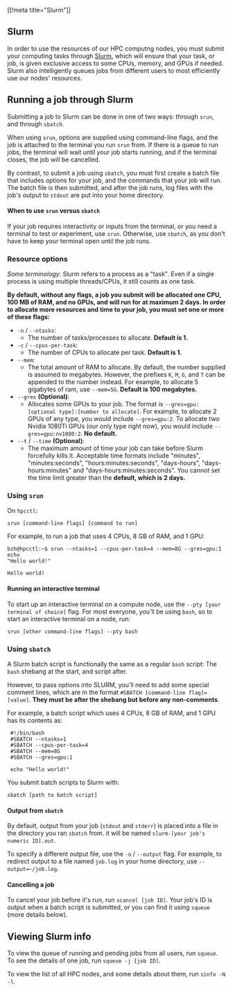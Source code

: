 [[!meta title="Slurm"]]

## Slurm

In order to use the resources of our HPC computng nodes, you must submit your
computing tasks through [Slurm][slurm], which will ensure that your task, or
job, is given exclusive access to some CPUs, memory, and GPUs if needed. Slurm
also intelligently queues jobs from different users to most efficiently use our
nodes' resources.

## Running a job through Slurm

Submitting a job to Slurm can be done in one of two ways: through `srun`, and
through `sbatch`.

When using `srun`, options are supplied using command-line flags, and the job
is attached to the terminal you run `srun` from. If there is a queue to run
jobs, the terminal will wait until your job starts running, and if the terminal
closes, the job will be cancelled.

By contrast, to submit a job using `sbatch`, you must first create a batch file
that includes options for your job, and the commands that your job will run.
The batch file is then submitted, and after the job runs, log files with the
job's output to `stdout` are put into your home directory.

#### When to use `srun` versus `sbatch`

If your job requires interactivity or inputs from the terminal, or you need a
terminal to test or experiment, use `srun`. Otherwise, use `sbatch`, as you
don't have to keep your terminal open until the job runs.

### Resource options

*Some terminology:* Slurm refers to a process as a "task". Even if a single
process is using multiple threads/CPUs, it still counts as one task.

**By default, without any flags, a job you submit will be allocated one CPU,
100 MB of RAM, and no GPUs, and will run for at maximum 2 days. In order to
allocate more resources and time to your job, you must set one or more of these
flags:**

* `-n` / `--ntasks`:
    - The number of tasks/processes to allocate. **Default is 1.**
* `-c` / `--cpus-per-task`:
    - The number of CPUs to allocate per task. **Default is 1.**
* `--mem`:
    - The total amount of RAM to allocate. By default, the number supplied is
assumed to megabytes. However, the prefixes `K`, `M`, `G`, and `T` can be
appended to the number instead. For example, to allocate 5 gigabytes of ram,
use `--mem=5G`. **Default is 100 megabytes.**
* `--gres` **(Optional)**:
    - Allocates some GPUs to your job. The format is `--gres=gpu:[optional
type]:[number to allocate]`. For example, to allocate 2 GPUs of any type, you
would include `--gres=gpu:2`. To allocate two Nvidia 1080Ti GPUs (our only type
right now), you would include `--gres=gpu:nv1080:2`. **No default.**
* `--t` / `--time` **(Optional)**:
    - The maximum amount of time your job can take before Slurm forcefully
kills it. Acceptable time formats include "minutes", "minutes:seconds",
"hours:minutes:seconds", "days-hours", "days-hours:minutes" and
"days-hours:minutes:seconds". You cannot set the time limit greater than the
**default, which is 2 days.**

### Using `srun`

On `hpcctl`:

```
srun [command-line flags] [command to run]
```

For example, to run a job that uses 4 CPUs, 8 GB of RAM, and 1 GPU:

```
bzh@hpcctl:~$ srun --ntasks=1 --cpus-per-task=4 --mem=8G --gres=gpu:1 echo
"Hello world!"

Hello world!
```

#### Running an interactive terminal

To start up an interactive terminal on a compute node, use the `--pty [your
terminal of choice]` flag. For most everyone, you'll be using `bash`, so to
start an interactive terminal on a node, run:

```
srun [other command-line flags] --pty bash
```

### Using `sbatch`

A Slurm batch script is functionally the same as a regular `bash` script: The
`bash` shebang at the start, and script after.

However, to pass options into SLURM, you'll need to add some special comment
lines, which are in the format `#SBATCH [command-line flag]=[value]`. **They
must be after the shebang but before any non-comments**.

For example, a batch script which uses 4 CPUs, 8 GB of RAM, and 1 GPU has its
contents as:

```
 #!/bin/bash
 #SBATCH --ntasks=1
 #SBATCH --cpus-per-task=4
 #SBATCH --mem=8G
 #SBATCH --gres=gpu:1

 echo "Hello world!"
```

You submit batch scripts to Slurm with:

```
sbatch [path to batch script]
```

#### Output from `sbatch`

By default, output from your job (`stdout` and `stderr`) is placed into a file
in the directory you ran `sbatch` from. it will be named `slurm-[your job's
numeric ID].out`.

To specify a different output file, use the `-o` / `--output` flag. For
example, to redirect output to a file named `job.log` in your home directory,
use `--output=~/job.log`.

#### Cancelling a job

To cancel your job before it's run, run `scancel [job ID]`. Your job's ID is
output when a batch script is submitted, or you can find it using `squeue`
(more details below).

## Viewing Slurm info

To view the queue of running and pending jobs from all users, run `squeue`. To
see the details of one job, run `squeue -j [job ID]`.

To view the list of all HPC nodes, and some details about them, run `sinfo -N
-l`.

[slurm]: https://slurm.schedmd.com/

